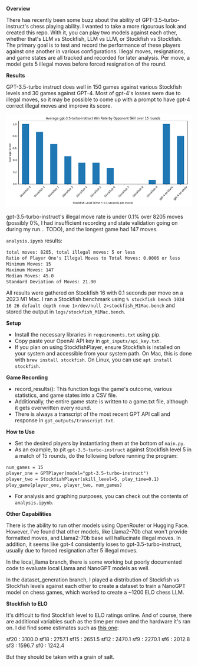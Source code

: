 **Overview**

There has recently been some buzz about the ability of GPT-3.5-turbo-instruct's chess playing ability. I wanted to take a more rigourous look and created this repo. With it, you can play two models against each other, whether that's LLM vs Stockfish, LLM vs LLM, or Stockfish vs Stockfish. The primary goal is to test and record the performance of these players against one another in various configurations. Illegal moves, resignations, and game states are all tracked and recorded for later analysis. Per move, a model gets 5 illegal moves before forced resignation of the round.

**Results**

GPT-3.5-turbo instruct does well in 150 games against various Stockfish levels and 30 games against GPT-4. Most of gpt-4's losses were due to illegal moves, so it may be possible to come up with a prompt to have gpt-4 correct illegal moves and improve its score.

![](./gpt-3.5-turbo-instruct-win-rate.png)

gpt-3.5-turbo-instruct's illegal move rate is under 0.1% over 8205 moves (possibly 0%, I had insufficient recording and state validation going on during my run... TODO), and the longest game had 147 moves.

`analysis.ipynb` results:
```
total moves: 8205, total illegal moves: 5 or less
Ratio of Player One's Illegal Moves to Total Moves: 0.0006 or less
Minimum Moves: 15
Maximum Moves: 147
Median Moves: 45.0
Standard Deviation of Moves: 21.90
```

All results were gathered on Stockfish 16 with 0.1 seconds per move on a 2023 M1 Mac. I ran a Stockfish benchmark using `% stockfish bench 1024 16 26 default depth nnue 1>/dev/null 2>stockfish_M1Mac.bench` and stored the output in `logs/stockfish_M1Mac.bench`.

**Setup**

- Install the necessary libraries in `requirements.txt` using pip.
- Copy paste your OpenAI API key in `gpt_inputs/api_key.txt`.
- If you plan on using StockfishPlayer, ensure Stockfish is installed on your system and accessible from your system path. On Mac, this is done with `brew install stockfish`. On Linux, you can use `apt install stockfish`.

**Game Recording**

- record_results(): This function logs the game's outcome, various statistics, and game states into a CSV file.
- Additionally, the entire game state is written to a game.txt file, although it gets overwritten every round.
- There is always a transcript of the most recent GPT API call and response in `gpt_outputs/transcript.txt`.

**How to Use**

- Set the desired players by instantiating them at the bottom of `main.py`.
- As an example, to pit `gpt-3.5-turbo-instruct` against Stockfish level 5 in a match of 15 rounds, do the following before running the program:

```
num_games = 15
player_one = GPTPlayer(model="gpt-3.5-turbo-instruct")
player_two = StockfishPlayer(skill_level=5, play_time=0.1)
play_game(player_one, player_two, num_games)
```

- For analysis and graphing purposes, you can check out the contents of `analysis.ipynb`.

**Other Capabilities**

There is the ability to run other models using OpenRouter or Hugging Face. However, I've found that other models, like Llama2-70b chat won't provide formatted moves, and Llama2-70b base will hallucinate illegal moves. In addition, it seems like gpt-4 consistently loses to gpt-3.5-turbo-instruct, usually due to forced resignation after 5 illegal moves.

In the local_llama branch, there is some working but poorly documented code to evaluate local Llama and NanoGPT models as well.

In the dataset_generation branch, I played a distribution of Stockfish vs Stockfish levels against each other to create a dataset to train a NanoGPT model on chess games, which worked to create a ~1200 ELO chess LLM.

**Stockfish to ELO**

It's difficult to find Stockfish level to ELO ratings online. And of course, there are additional variables such as the time per move and the hardware it's ran on. I did find some estimates such as [this one](https://groups.google.com/g/picochess/c/AixKpYnCrRo):

sf20 : 3100.0
sf18 : 2757.1
sf15 : 2651.5
sf12 : 2470.1
sf9 : 2270.1
sf6 : 2012.8
sf3 : 1596.7
sf0 : 1242.4

But they should be taken with a grain of salt.